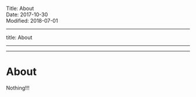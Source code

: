 Title: About  
Date: 2017-10-30  
Modified: 2018-07-01  

---
title: About

---

-----------------------------
# About

Nothing!!!